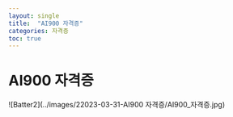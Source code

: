 ```yaml
---
layout: single
title:  "AI900 자격증"
categories: 자격증
toc: true
---
```


# AI900 자격증
![Batter2](../images/22023-03-31-AI900 자격증/AI900_자격증.jpg)
